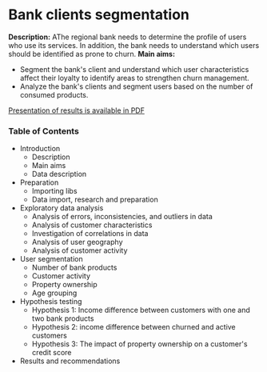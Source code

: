 # Bank clients segmentation
**Description:** AThe regional bank needs to determine the profile of users who use its services. In addition, the bank needs to understand which users should be identified as prone to churn.
**Main aims:** 
- Segment the bank's client and understand which user characteristics affect their loyalty to identify areas to strengthen churn management.
- Analyze the bank's clients and segment users based on the number of consumed products.

[Presentation of results is available in PDF](https://github.com/AntonMiniazev/YaP_projects/blob/main/6.%20Bank_clients_segmentation/Bank_clients_segmentation.pdf)

### Table of Contents

- Introduction
  - Description
  - Main aims
  - Data description
- Preparation
  - Importing libs
  - Data import, research and preparation
- Exploratory data analysis
  - Analysis of errors, inconsistencies, and outliers in data
  - Analysis of customer characteristics
  - Investigation of correlations in data
  - Analysis of user geography
  - Analysis of customer activity
- User segmentation
  - Number of bank products
  - Customer activity
  - Property ownership
  - Age grouping
- Hypothesis testing
  - Hypothesis 1: Income difference between customers with one and two bank products
  - Hypothesis 2: income difference between churned and active customers
  - Hypothesis 3: The impact of property ownership on a customer's credit score
- Results and recommendations


